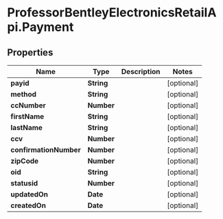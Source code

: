 # ProfessorBentleyElectronicsRetailApi.Payment

## Properties
Name | Type | Description | Notes
------------ | ------------- | ------------- | -------------
**payid** | **String** |  | [optional] 
**method** | **String** |  | [optional] 
**ccNumber** | **Number** |  | [optional] 
**firstName** | **String** |  | [optional] 
**lastName** | **String** |  | [optional] 
**ccv** | **Number** |  | [optional] 
**confirmationNumber** | **Number** |  | [optional] 
**zipCode** | **Number** |  | [optional] 
**oid** | **String** |  | [optional] 
**statusid** | **Number** |  | [optional] 
**updatedOn** | **Date** |  | [optional] 
**createdOn** | **Date** |  | [optional] 
